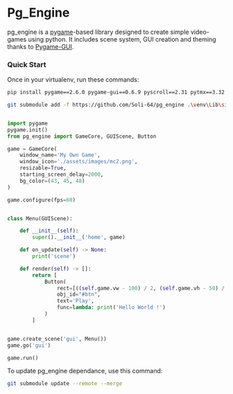 # Pg_Engine

pg_engine is a [pygame](https://github.com/pygame/pygame)-based library designed to create simple video-games using python. It includes scene system, 
GUI creation and theming thanks to [Pygame-GUI](https://github.com/MyreMylar/pygame_gui).

### Quick Start

Once in your virtualenv, run these commands:

````bash
pip install pygame==2.6.0 pygame-gui==0.6.9 pyscroll==2.31 pytmx==3.32
````

````bash
git submodule add -f https://github.com/Soli-64/pg_engine .\venv\Lib\site-packages\pg_engine\
````

````python title="main.py"

import pygame
pygame.init()
from pg_engine import GameCore, GUIScene, Button

game = GameCore(
    window_name='My Own Game',
    window_icon='./assets/images/mc2.png',
    resizable=True,
    starting_screen_delay=2000,
    bg_color=(43, 45, 48)
)

game.configure(fps=60)


class Menu(GUIScene):

    def __init__(self):
        super().__init__('home', game)

    def on_update(self) -> None:
        print('scene')

    def render(self) -> []:
        return [
            Button(
                rect=[((self.game.vw - 100) / 2, (self.game.vh - 50) / 2), (100, 50)],
                obj_id="#btn",
                text='Play',
                func=lambda: print('Hello World !')
            )
        ]


game.create_scene('gui', Menu())
game.go('gui')

game.run()

````
To update pg_engine dependance, use this command:

````bash
git submodule update --remote --merge
````